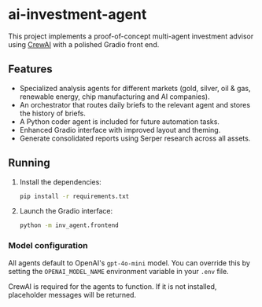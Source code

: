 # ai-investment-agent

This project implements a proof-of-concept multi-agent investment advisor using [CrewAI](https://github.com/joaomdmoura/crewAI) with a polished Gradio front end.

## Features

- Specialized analysis agents for different markets (gold, silver, oil & gas, renewable energy, chip manufacturing and AI companies).
- An orchestrator that routes daily briefs to the relevant agent and stores the history of briefs.
- A Python coder agent is included for future automation tasks.
- Enhanced Gradio interface with improved layout and theming.
- Generate consolidated reports using Serper research across all assets.

## Running

1. Install the dependencies:
   ```bash
   pip install -r requirements.txt
   ```
2. Launch the Gradio interface:
   ```bash
   python -m inv_agent.frontend
   ```

### Model configuration

All agents default to OpenAI's `gpt-4o-mini` model. You can override this by
setting the `OPENAI_MODEL_NAME` environment variable in your `.env` file.

CrewAI is required for the agents to function. If it is not installed, placeholder messages will be returned.
